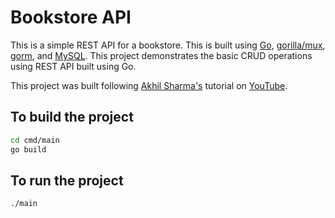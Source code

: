 # Bookstore API

This is a simple REST API for a bookstore. This is built using [Go](https://golang.org/), [gorilla/mux](https://pkg.go.dev/github.com/gorilla/mux), [gorm](https://gorm.io/), and [MySQL](https://www.mysql.com/). This project demonstrates the basic CRUD operations using REST API built using Go.

This project was built following [Akhil Sharma's](https://www.linkedin.com/in/akhilsails/) tutorial on [YouTube](https://www.youtube.com/watch?v=1E_YycpCsXw).

## To build the project

```bash
cd cmd/main
go build
```

## To run the project

```bash
./main
```
